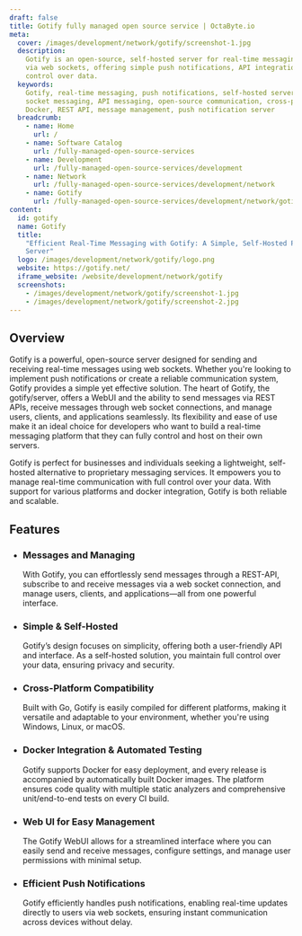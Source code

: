 ```yaml
---
draft: false
title: Gotify fully managed open source service | OctaByte.io
meta:
  cover: /images/development/network/gotify/screenshot-1.jpg
  description:
    Gotify is an open-source, self-hosted server for real-time messaging
    via web sockets, offering simple push notifications, API integrations, and full
    control over data.
  keywords:
    Gotify, real-time messaging, push notifications, self-hosted server, web
    socket messaging, API messaging, open-source communication, cross-platform messaging,
    Docker, REST API, message management, push notification server
  breadcrumb:
    - name: Home
      url: /
    - name: Software Catalog
      url: /fully-managed-open-source-services
    - name: Development
      url: /fully-managed-open-source-services/development
    - name: Network
      url: /fully-managed-open-source-services/development/network
    - name: Gotify
      url: /fully-managed-open-source-services/development/network/gotify
content:
  id: gotify
  name: Gotify
  title:
    "Efficient Real-Time Messaging with Gotify: A Simple, Self-Hosted Push Notification
    Server"
  logo: /images/development/network/gotify/logo.png
  website: https://gotify.net/
  iframe_website: /website/development/network/gotify
  screenshots:
    - /images/development/network/gotify/screenshot-1.jpg
    - /images/development/network/gotify/screenshot-2.jpg
---
```


## Overview

Gotify is a powerful, open-source server designed for sending and receiving real-time messages using web sockets. Whether you're looking to implement push notifications or create a reliable communication system, Gotify provides a simple yet effective solution. The heart of Gotify, the gotify/server, offers a WebUI and the ability to send messages via REST APIs, receive messages through web socket connections, and manage users, clients, and applications seamlessly. Its flexibility and ease of use make it an ideal choice for developers who want to build a real-time messaging platform that they can fully control and host on their own servers.

Gotify is perfect for businesses and individuals seeking a lightweight, self-hosted alternative to proprietary messaging services. It empowers you to manage real-time communication with full control over your data. With support for various platforms and docker integration, Gotify is both reliable and scalable.

## Features

- ### Messages and Managing

  With Gotify, you can effortlessly send messages through a REST-API, subscribe to and receive messages via a web socket connection, and manage users, clients, and applications—all from one powerful interface.

- ### Simple & Self-Hosted

  Gotify’s design focuses on simplicity, offering both a user-friendly API and interface. As a self-hosted solution, you maintain full control over your data, ensuring privacy and security.

- ### Cross-Platform Compatibility

  Built with Go, Gotify is easily compiled for different platforms, making it versatile and adaptable to your environment, whether you're using Windows, Linux, or macOS.

- ### Docker Integration & Automated Testing

  Gotify supports Docker for easy deployment, and every release is accompanied by automatically built Docker images. The platform ensures code quality with multiple static analyzers and comprehensive unit/end-to-end tests on every CI build.

- ### Web UI for Easy Management

  The Gotify WebUI allows for a streamlined interface where you can easily send and receive messages, configure settings, and manage user permissions with minimal setup.

- ### Efficient Push Notifications

  Gotify efficiently handles push notifications, enabling real-time updates directly to users via web sockets, ensuring instant communication across devices without delay.
